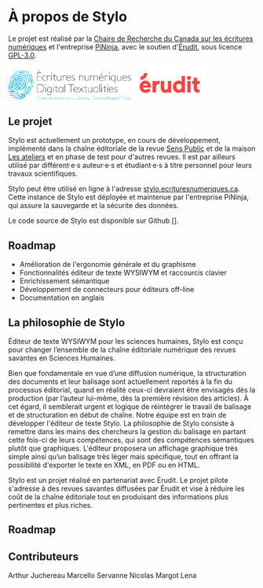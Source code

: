 # À propos de Stylo

Le projet est réalisé par la [Chaire de Recherche du Canada sur les écritures numériques](http://ecrituresnumeriques.ca) et l'entreprise [PiNinja](https://3.14159.ninja/), avec le soutien d'[Érudit](http://erudit.org/), sous licence [GPL-3.0](https://github.com/EcrituresNumeriques/stylo/blob/master/LICENSE).

<img src="uploads/images/logo-crc-ecrinum.png" alt="logoErudit" class="img-responsive img-thumbnail" style="max-width:250px">

<img src="uploads/images/erudit-logotype-rouge.png" alt="logoErudit" class="img-responsive img-thumbnail" style="max-width:150px">

## Le projet

Stylo est actuellement un prototype, en cours de développement, implémenté dans la chaîne éditoriale de la revue [Sens Public](http://sens-public.org) et de la maison [Les ateliers](http://ateliers.sens-public.org) et en phase de test pour d'autres revues. Il est par ailleurs utilisé par différent·e·s auteur·e·s et étudiant·e·s à titre personnel pour leurs travaux scientifiques.

Stylo peut être utilisé en ligne à l'adresse [stylo.ecrituresnumeriques.ca](https://stylo.ecrituresnumeriques.ca). Cette instance de Stylo est déployée et maintenue par l'entreprise PiNinja, qui assure la sauvegarde et la sécurite des données.

Le code source de Stylo est disponible sur Github [].

## Roadmap

- Amélioration de l'ergonomie générale et du graphisme
- Fonctionnalités éditeur de texte WYSIWYM et raccourcis clavier
- Enrichissement sémantique
- Développement de connecteurs pour éditeurs off-line
- Documentation en anglais

## La philosophie de Stylo

<!-- 1. pourquoi Stylo (10min)
  - édition maitrisée de qualité (potentiellement à partir de l'auteur) jusqu'à la diffusion : continuité de la chaine.
    - données structurées et pourquoi
  - solution non propriétaire
  - coût : gain sur les couts erudit et pum
2. principes de Stylo (7min)
  - différencier le sémantique du graphique, cad le sens de l'affichage
  - maitriser des sorties multi-modales,
    - le texte circule dans diff. formes (site, print, pdf)
  - adaptabililité de la chaine, pas de workflow défini (VS OJS) -->

Éditeur de texte WYSIWYM pour les sciences humaines, Stylo est conçu pour changer l’ensemble de la chaîne éditoriale numérique des revues savantes en Sciences Humaines.

Bien que fondamentale en vue d’une diffusion numérique, la structuration des documents et leur balisage sont actuellement reportés à la fin du processus éditorial, quand en réalité ceux-ci devraient être envisagés dès la production (par l’auteur lui-même, dès la première révision des articles). À cet égard, il semblerait urgent et logique de réintégrer le travail de balisage et de structuration en début de chaîne. Notre équipe est en train de développer l'éditeur de texte Stylo. La philosophie de Stylo consiste à remettre dans les mains des chercheurs la gestion du balisage en partant cette fois-ci de leurs compétences, qui sont des compétences sémantiques plutôt que graphiques. L'éditeur proposera un affichage graphique très simple ainsi qu’un balisage très léger mais spécifique, tout en offrant la possibilité d'exporter le texte en XML, en PDF ou en HTML.

Stylo est un projet réalisé en partenariat avec Érudit. Le projet pilote s'adresse à des revues savantes diffusées par Érudit et vise à réduire les coût de la chaîne éditoriale tout en produisant des informations plus pertinentes et plus riches.

## Roadmap



## Contributeurs

Arthur Juchereau
Marcello
Servanne
Nicolas
Margot
Lena
